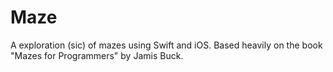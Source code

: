 # Maze
A exploration (sic) of mazes using Swift and iOS.  Based heavily on the book "Mazes for Programmers" by Jamis Buck.
